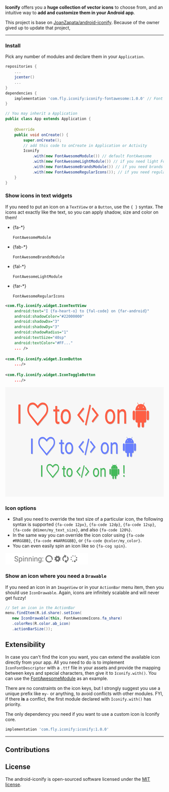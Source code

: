 **Iconify** offers you a **huge collection of vector icons** to choose from, and an intuitive way to **add and customize them in your Android app**.

This project is base on [JoanZapata/android-iconify](https://github.com/JoanZapata/android-iconify). Because of the owner gived up to update that project,

-----

### Install

Pick any number of modules and declare them in your `Application`.

```gradle
repositories {
	...
	jcenter()
	...
}
dependencies {
    implementation 'com.fly.iconify:iconify-fontawesome:1.0.0' // Font Awesome
}
```

```java
// You may inherit a Application
public class App extends Application {

    @Override
    public void onCreate() {
        super.onCreate();
        // add this code to onCreate in Application or Activity
        Iconify
            .with(new FontAwesomeModule()) // default FontAwesome
            .with(new FontAwesomeLightModule()) // if you need light FontAwesome
            .with(new FontAwesomeBrandsModule()) // if you need brands FontAwesome
            .with(new FontAwesomeRegularIcons()); // if you need regular FontAwesome
    }
}
```

### Show icons in text widgets

If you need to put an icon on a ```TextView``` or a ```Button```, use the ```{ }``` syntax. The icons act exactly like the text, so you can apply shadow, size and color on them!

- {fa-*}

	`FontAwesomeModule`
- {fab-*}

	`FontAwesomeBrandsModule`
- {fal-*}

	`FontAwesomeLightModule`
- {far-*}


	`FontAwesomeRegularIcons`

```xml
<com.fly.iconify.widget.IconTextView
    android:text="I {fa-heart-o} to {fal-code} on {far-android}"
    android:shadowColor="#22000000"
    android:shadowDx="3"
    android:shadowDy="3"
    android:shadowRadius="1"
    android:textSize="40sp"
    android:textColor="#FF..."
    ... />

<com.fly.iconify.widget.IconButton
    .../>

<com.fly.iconify.widget.IconToggleButton
    .../>
```



<img src="graphics/androids.png" height="347">

### Icon options

* Shall you need to override the text size of a particular icon, the following syntax is supported `{fa-code 12px}`, `{fa-code 12dp}`, `{fa-code 12sp}`, `{fa-code @dimen/my_text_size}`, and also `{fa-code 120%}`.
* In the same way you can override the icon color using `{fa-code #RRGGBB}`, `{fa-code #AARRGGBB}`, or `{fa-code @color/my_color}`.
* You can even easily spin an icon like so `{fa-cog spin}`.

<img src="graphics/spinning.gif" height="37">

### Show an icon where you need a `Drawable`

If you need an icon in an ```ImageView``` or in your ```ActionBar``` menu item, then you should use ```IconDrawable```. Again, icons are infinitely scalable and will never get fuzzy!

```java
// Set an icon in the ActionBar
menu.findItem(R.id.share).setIcon(
   new IconDrawable(this, FontAwesomeIcons.fa_share)
   .colorRes(R.color.ab_icon)
   .actionBarSize());
```

## Extensibility

In case you can't find the icon you want, you can extend the available icon directly from your app. All you need to do is to implement `IconFontDescriptor` with a `.ttf` file in your assets and provide the mapping between keys and special characters, then give it to `Iconify.with()`. You can use the  [FontAwesomeModule](https://github.com/fly-studio/android-iconify/blob/master/iconify-fontawesome/src/main/java/com/fly/iconify/fontawesome/module/FontAwesomeModule.java) as an example.

There are no constraints on the icon keys, but I strongly suggest you use a unique prefix like `my-` or anything, to avoid conflicts with other modules. FYI, if there **is** a conflict, the first module declared with `Iconify.with()` has priority.

The only dependency you need if you want to use a custom icon is Iconify core.

```gradle
implementation 'com.fly.iconify:iconify:1.0.0'
```

-----

## Contributions



## License

The android-iconify is open-sourced software licensed under the [MIT license](http://opensource.org/licenses/MIT).